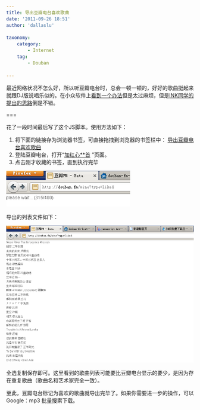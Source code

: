 ```yaml
---
title: 导出豆瓣电台喜欢歌曲
date: '2011-09-26 18:51'
author: 'dallaslu'

taxonomy:
    category:
        - Internet
    tag:
        - Douban

---
```

最近网络状况不怎么好，所以听豆瓣电台时，总会一顿一顿的，好好的歌曲挺起来就跟DJ版说唱乐似的。在小众软件上[看到一个办法](http://www.appinn.com/how-to-download-douban-fm-fav-music/)但是太过麻烦，但是[INK同学的提出的思路](http://www.appinn.com/how-to-download-douban-fm-fav-music/#comment-88779)倒是不错。

===

花了一段时间最后写了这个JS脚本。使用方法如下：
<ol>
    <li>将下面的链接存为浏览器书签，可直接拖拽到浏览器的书签栏中：
<a href="javascript:(function(j){var s= document.createElement('script');s.type ='text/javascript';s.src=j;document.getElementsByTagName('head')[0].appendChild(s);})('https:/'+'/douban-fm-list.googlecode.com/svn/trunk/douban-fm-list.js');">导出豆瓣电台喜欢歌曲</a></li>
    <li>登陆豆瓣电台，打开“<a href="http://douban.fm/mine?type=liked" target="_blank">加红心**首</a> ”页面。</li>
    <li>点击刚才收藏的书签，直到执行完毕</li>
</ol>

![正在导出](processing.png)

导出的列表文件如下：

![导出的歌曲列表](douban-fm-list.png)

全选复制保存即可。这里看到的歌曲列表可能要比豆瓣电台显示的要少，是因为存在重复歌曲（歌曲名和艺术家完全一致）。

至此，豆瓣电台标记为喜欢的歌曲就导出完毕了。如果你需要进一步的操作，可以Google：mp3 批量搜索下载。
